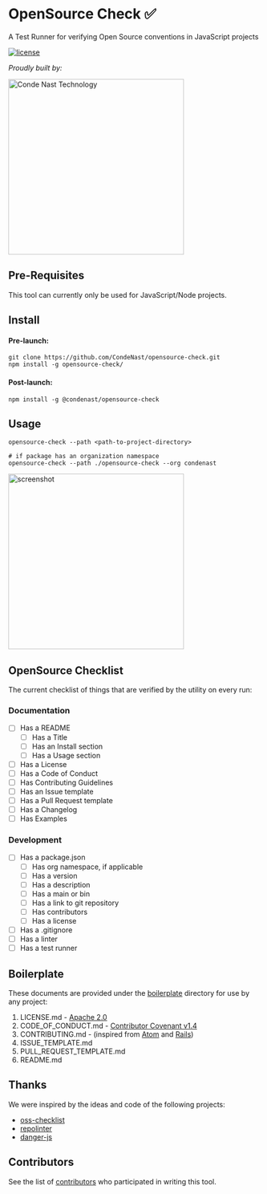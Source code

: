 # OpenSource Check ✅
A Test Runner for verifying Open Source conventions in JavaScript projects

[![license](https://img.shields.io/badge/license-Apache%202.0-blue.svg?style=flat)](LICENSE)

_Proudly built by:_

<a href="https://technology.condenast.com"><img src="https://user-images.githubusercontent.com/1215971/35070721-3f136cdc-fbac-11e7-81b4-e3aa5cc70a17.png" title="Conde Nast Technology" width=350/></a>

## Pre-Requisites

This tool can currently only be used for JavaScript/Node projects.

## Install

#### Pre-launch:

    git clone https://github.com/CondeNast/opensource-check.git
    npm install -g opensource-check/

#### Post-launch:

    npm install -g @condenast/opensource-check

## Usage

    opensource-check --path <path-to-project-directory>

    # if package has an organization namespace
    opensource-check --path ./opensource-check --org condenast

<img src="https://user-images.githubusercontent.com/1215971/37443485-74f4b324-27da-11e8-9e77-957de7edaec8.png" title="screenshot" width=350/></a>

## OpenSource Checklist

The current checklist of things that are verified by the utility on every run:

### Documentation

- [ ] Has a README
  - [ ] Has a Title
  - [ ] Has an Install section
  - [ ] Has a Usage section
- [ ] Has a License
- [ ] Has a Code of Conduct
- [ ] Has Contributing Guidelines
- [ ] Has an Issue template
- [ ] Has a Pull Request template
- [ ] Has a Changelog
- [ ] Has Examples

### Development

- [ ] Has a package.json
  - [ ] Has org namespace, if applicable
  - [ ] Has a version
  - [ ] Has a description
  - [ ] Has a main or bin
  - [ ] Has a link to git repository
  - [ ] Has contributors
  - [ ] Has a license
- [ ] Has a .gitignore
- [ ] Has a linter
- [ ] Has a test runner

## Boilerplate

These documents are provided under the [boilerplate](/boilerplate) directory for use by any project:

1. LICENSE.md - [Apache 2.0](https://github.com/licenses/license-templates/blob/master/templates/apache.txt)
2. CODE_OF_CONDUCT.md - [Contributor Covenant v1.4](https://www.contributor-covenant.org/version/1/4/code-of-conduct.md)
3. CONTRIBUTING.md - (inspired from [Atom](https://github.com/atom/atom/blob/master/CONTRIBUTING.md) and [Rails](https://github.com/rails/rails/blob/master/CONTRIBUTING.md))
4. ISSUE_TEMPLATE.md
5. PULL_REQUEST_TEMPLATE.md
6. README.md

## Thanks

We were inspired by the ideas and code of the following projects:

* [oss-checklist](https://github.com/scriptnull/oss-checklist)
* [repolinter](https://github.com/todogroup/repolinter)
* [danger-js](https://github.com/danger/danger-js)

## Contributors

See the list of [contributors](https://github.com/CondeNast/opensource-check/contributors) who participated in writing this tool.
